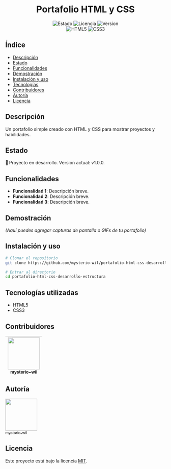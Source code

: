 <h1 align="center">Portafolio HTML y CSS</h1>

<div align="center">
  <!-- Badges de estado, versión, licencia, etc. -->
  <img src="https://img.shields.io/badge/STATUS-En_desarrollo-yellow" alt="Estado">
  <img src="https://img.shields.io/badge/License-MIT-blue" alt="Licencia">
  <img src="https://img.shields.io/badge/version-1.0.0-green" alt="Version">
</div>

<div align="center">
  <!-- Badges de tecnologías -->
  <img src="https://img.shields.io/badge/HTML5-E34F26?style=for-the-badge&logo=html5&logoColor=white" alt="HTML5">
  <img src="https://img.shields.io/badge/CSS3-1572B6?style=for-the-badge&logo=css3&logoColor=white" alt="CSS3">
</div>

## Índice
* [Descripción](#descripción)
* [Estado](#estado)
* [Funcionalidades](#funcionalidades)
* [Demostración](#demostración)
* [Instalación y uso](#instalación-y-uso)
* [Tecnologías](#tecnologías)
* [Contribuidores](#contribuidores)
* [Autoría](#autoría)
* [Licencia](#licencia)

##  Descripción
Un portafolio simple creado con HTML y CSS para mostrar proyectos y habilidades.

##  Estado
:construction: Proyecto en desarrollo. Versión actual: v1.0.0.

##  Funcionalidades
- **Funcionalidad 1**: Descripción breve.
- **Funcionalidad 2**: Descripción breve.
- **Funcionalidad 3**: Descripción breve.

##  Demostración
_(Aquí puedes agregar capturas de pantalla o GIFs de tu portafolio)_

##  Instalación y uso
```bash
# Clonar el repositorio
git clone https://github.com/mysterio-wil/portafolio-html-css-desarrollo-estructura.git

# Entrar al directorio
cd portafolio-html-css-desarrollo-estructura
```

##  Tecnologías utilizadas
- HTML5
- CSS3

##  Contribuidores
| [<img src="https://github.com/mysterio-wil.png" width="100"><br><sub>mysterio-wil</sub>](https://github.com/mysterio-wil) |
|:--:|

##  Autoría
[<img src="https://github.com/mysterio-wil.png" width="100"><br><sub>mysterio-wil</sub>](https://github.com/mysterio-wil)

##  Licencia
Este proyecto está bajo la licencia [MIT](LICENSE).